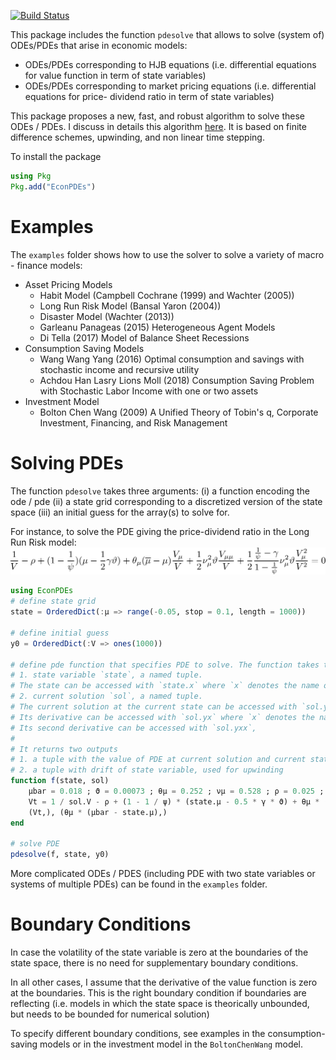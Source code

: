 [![Build Status](https://travis-ci.org/matthieugomez/EconPDEs.jl.svg?branch=master)](https://travis-ci.org/matthieugomez/EconPDEs.jl)


This package includes the function `pdesolve` that allows to solve (system of) ODEs/PDEs that arise in economic models:
- ODEs/PDEs corresponding to HJB equations (i.e. differential equations for value function in term of state variables)
- ODEs/PDEs corresponding to market pricing equations (i.e. differential equations for price- dividend ratio in term of state variables)

This package proposes a new, fast, and robust algorithm to solve these ODEs / PDEs. I discuss in details this algorithm [here](https://github.com/matthieugomez/EconPDEs.jl/blob/master/src/details.pdf). It is based on finite difference schemes, upwinding, and non linear time stepping.

To install the package
```julia
using Pkg
Pkg.add("EconPDEs")
```

# Examples

The `examples` folder shows how to use the solver to solve a variety of macro - finance models:
- Asset Pricing Models
	- Habit Model (Campbell Cochrane (1999) and Wachter (2005))
	- Long Run Risk Model (Bansal Yaron (2004))
	- Disaster Model (Wachter (2013))
	- Garleanu Panageas (2015) Heterogeneous Agent Models
	- Di Tella (2017) Model of Balance Sheet Recessions
- Consumption Saving Models
    - Wang Wang Yang (2016) Optimal consumption and savings with stochastic income and recursive utility
    - Achdou Han Lasry Lions Moll (2018) Consumption Saving Problem with Stochastic Labor Income with one or two assets
- Investment Model
	- Bolton Chen Wang (2009) A Unified Theory of Tobin's q, Corporate Investment, Financing, and Risk Management


# Solving  PDEs
The function `pdesolve` takes three arguments: (i) a function encoding the ode / pde (ii) a state grid corresponding to a discretized version of the state space (iii) an initial guess for the array(s) to solve for. 

For instance, to solve the PDE giving the price-dividend ratio in the Long Run Risk model:
<img src="img/by.png">

```julia
using EconPDEs
# define state grid
state = OrderedDict(:μ => range(-0.05, stop = 0.1, length = 1000))

# define initial guess
y0 = OrderedDict(:V => ones(1000))

# define pde function that specifies PDE to solve. The function takes two arguments:
# 1. state variable `state`, a named tuple. 
# The state can be accessed with `state.x` where `x` denotes the name of the state variable.
# 2. current solution `sol`, a named tuple. 
# The current solution at the current state can be accessed with `sol.y` where `y` denotes the name of initial guess. 
# Its derivative can be accessed with `sol.yx` where `x` denotes the name of state variable.
# Its second derivative can be accessed with `sol.yxx`,
#
# It returns two outputs
# 1. a tuple with the value of PDE at current solution and current state 
# 2. a tuple with drift of state variable, used for upwinding 
function f(state, sol)
	μbar = 0.018 ; ϑ = 0.00073 ; θμ = 0.252 ; νμ = 0.528 ; ρ = 0.025 ; ψ = 1.5 ; γ = 7.5
	Vt = 1 / sol.V - ρ + (1 - 1 / ψ) * (state.μ - 0.5 * γ * ϑ) + θμ * (μbar - state.μ) * sol.Vμ / sol.V + 0.5 * νμ^2 * ϑ * sol.Vμμ / sol.V + 0.5 * (1 / ψ - γ) / (1- 1 / ψ) * νμ^2 *  ϑ * sol.Vμ^2/sol.V^2
	(Vt,), (θμ * (μbar - state.μ),)
end

# solve PDE
pdesolve(f, state, y0)
```

More complicated ODEs / PDES (including PDE with two state variables or systems of multiple PDEs) can be found in the `examples` folder. 


# Boundary Conditions
In case the volatility of the state variable is zero at the boundaries of the state space, there is no need for supplementary boundary conditions.

In all other cases, I assume that the derivative of the value function is zero at the boundaries. This is the right boundary condition if boundaries are reflecting (i.e. models in which the state space is theorically unbounded, but needs to be bounded for numerical solution)

To specify different boundary conditions, see examples in the consumption-saving models or in the investment model in the `BoltonChenWang` model.
